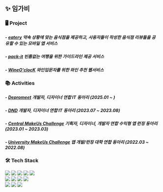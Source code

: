 ## ✨ 임가비

### 🖥 Project
##### - [eatery](https://github.com/orgs/Zelusik/repositories) 약속 상황에 맞는 음식점을 제공하고, 사용자들이 작성한 음식점 리뷰들을 공유할 수 있는 모바일 앱 서비스
##### - [pack-it](https://github.com/orgs/PACKIT-Project/repositories) 빈틈없는 여행을 위한 가이드라인 제공 서비스
##### - [WineO'clocK](https://github.com/Wine-O-clocK) 와인입문자를 위한 와인 추천 웹서비스

### 📚 Activities
##### - [Depromeet](https://www.depromeet.com/about) 개발자, 디자이너 연합 IT 동아리 (2025.01 ~ )
##### - [DND](https://www.dnd.ac/) 개발자, 디자이너 연합 IT 동아리 (2023.07 ~ 2023.08)
##### - [Central MakeUs Challenge](https://www.makeus.in/cmc) 기획자, 디자이너, 개발자 연합 수익형 앱 런칭 동아리 (2023.01 ~ 2023.03)
##### - [University MakeUs Challenge](https://www.makeus.in/umc) 앱 개발/런칭 대학 연합 동아리 (2022.03 ~ 2022.08)

### 🛠 Tech Stack
<img src="https://img.shields.io/badge/HTML5-E34F26?style=flat-square&logo=html5&logoColor=white"> <img src="https://img.shields.io/badge/CSS-1572B6?style=flat-square&logo=css3&logoColor=white"> <img src="https://img.shields.io/badge/JAVASCRIPT-F7DF1E?style=flat-square&logo=javascript&logoColor=black"> <img src="https://img.shields.io/badge/TYPESCRIPT-1572B6?style=flat-square&logo=typescript&logoColor=white"> <img src="https://img.shields.io/badge/Python-3776AB?style=flat-square&logo=Python&logoColor=white">  
<img src="https://img.shields.io/badge/REACT-61DAFB?style=flat-square&logo=react&logoColor=black"> <img src="https://img.shields.io/badge/NEXT.JS-000000?style=flat-square&logo=next.js&logoColor=white"> <img src="https://img.shields.io/badge/REACT NATIVE-61DAFB?style=flat-square&logo=react&logoColor=black"> <img src="https://img.shields.io/badge/Styled Components-DB7093?style=flat-square&logo=styled components&logoColor=white">  
<img src="https://img.shields.io/badge/Redux Toolkit-764ABC?style=flat-square&logo=redux&logoColor=white"> <img src="https://img.shields.io/badge/React Query-FF4154?style=flat-square&logo=React Query&logoColor=white"> <img src="https://img.shields.io/badge/Docker-2496ED?style=flat-square&logo=Docker&logoColor=white">


